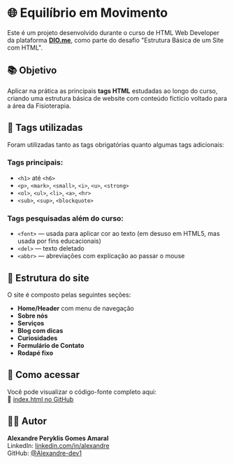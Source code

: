 # 🌐 Equilíbrio em Movimento

Este é um projeto desenvolvido durante o curso de HTML Web Developer da plataforma **[DIO.me](https://www.dio.me/)**, como parte do desafio "Estrutura Básica de um Site com HTML".

## 📚 Objetivo

Aplicar na prática as principais **tags HTML** estudadas ao longo do curso, criando uma estrutura básica de website com conteúdo fictício voltado para a área da Fisioterapia.

## 🧩 Tags utilizadas

Foram utilizadas tanto as tags obrigatórias quanto algumas tags adicionais:

### Tags principais:
- `<h1>` até `<h6>`
- `<p>`, `<mark>`, `<small>`, `<i>`, `<u>`, `<strong>`
- `<ol>`, `<ul>`, `<li>`, `<a>`, `<hr>`
- `<sub>`, `<sup>`, `<blockquote>`

### Tags pesquisadas além do curso:
- `<font>` — usada para aplicar cor ao texto (em desuso em HTML5, mas usada por fins educacionais)
- `<del>` — texto deletado
- `<abbr>` — abreviações com explicação ao passar o mouse

## 📄 Estrutura do site

O site é composto pelas seguintes seções:
- **Home/Header** com menu de navegação
- **Sobre nós**
- **Serviços**
- **Blog com dicas**
- **Curiosidades**
- **Formulário de Contato**
- **Rodapé fixo**

## 🚀 Como acessar

Você pode visualizar o código-fonte completo aqui:  
🔗 [index.html no GitHub](https://github.com/Alexandre-dev1/html-fisio/blob/main/index.html)

## 👨‍💻 Autor

**Alexandre Peryklis Gomes Amaral**  
LinkedIn: [linkedin.com/in/alexandre](#)  
GitHub: [@Alexandre-dev1](https://github.com/Alexandre-dev1)

